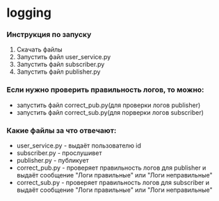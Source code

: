 # logging

### Инструкция по запуску
1. Скачать файлы
2. Запустить файл user_service.py
3. Запустить файл subscriber.py
4. Запустить файл publisher.py

### Если нужно проверить правильность логов, то можно:
* запустить файл correct_pub.py(для проверки логов publisher)
* запустить файл correct_sub.py(для порверки логов subscriber)


### Какие файлы за что отвечают:
* user_service.py - выдаёт пользователю id
* subscriber.py - прослушивет 
* publisher.py - публикует
* correct_pub.py - проверяет правильность логов для publisher и выдаёт сообщение "Логи правильные" или "Логи неправильные"
* correct_sub.py - проверяет правильность логов для subscriber и выдаёт сообщение "Логи правильные" или "Логи неправильные"
